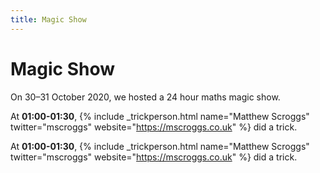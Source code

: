 ```yaml
---
title: Magic Show
---
```


Magic Show
==========

On 30&ndash;31 October 2020, we hosted a 24 hour maths magic show.

At <strong>01:00-01:30</strong>, {% include _trickperson.html name="Matthew Scroggs" twitter="mscroggs" website="https://mscroggs.co.uk" %} did a trick.

At <strong>01:00-01:30</strong>, {% include _trickperson.html name="Matthew Scroggs" twitter="mscroggs" website="https://mscroggs.co.uk" %} did a trick.
